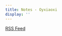 ```yaml
---
title: Notes - Oyxiaoxi
display: ''
---
```


[RSS Feed](https://antfu.me/notes/feed.xml)

<SubNav/>

<ClientOnly>
  <Firefly/>
</ClientOnly>

<ListPosts type="notes"/>

